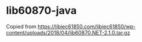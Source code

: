 # lib60870-java
Copied from https://libiec61850.com/libiec61850/wp-content/uploads/2018/04/lib60870.NET-2.1.0.tar.gz

